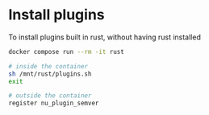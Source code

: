 # Install plugins

To install plugins built in rust, without having rust installed

```sh
docker compose run --rm -it rust

# inside the container
sh /mnt/rust/plugins.sh
exit

# outside the container
register nu_plugin_semver
```
